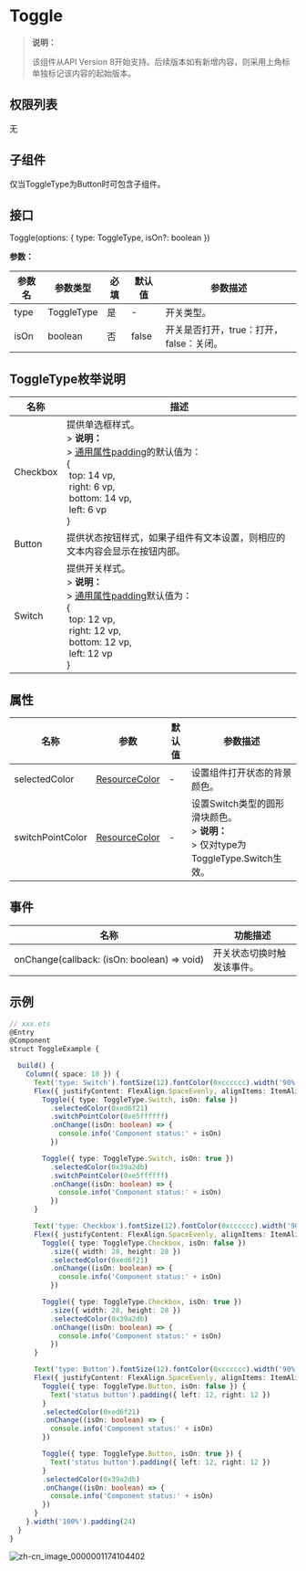 # Toggle

>  **说明：**
>
>  该组件从API Version 8开始支持。后续版本如有新增内容，则采用上角标单独标记该内容的起始版本。


## 权限列表

无


## 子组件

仅当ToggleType为Button时可包含子组件。


## 接口

Toggle(options: { type: ToggleType, isOn?: boolean })

**参数：**

| 参数名  | 参数类型       | 必填   | 默认值   | 参数描述                     |
| ---- | ---------- | ---- | ----- | ------------------------ |
| type | ToggleType | 是    | -     | 开关类型。                    |
| isOn | boolean    | 否    | false | 开关是否打开，true：打开，false：关闭。 |

## ToggleType枚举说明

| 名称       | 描述                                       |
| -------- | ---------------------------------------- |
| Checkbox | 提供单选框样式。<br>>&nbsp;**说明：**<br/>>&nbsp;[通用属性padding](ts-universal-attributes-size.md)的默认值为：<br>{<br>&nbsp;top: 14 vp,<br>&nbsp;right: 6 vp,<br>&nbsp;bottom: 14 vp,<br>&nbsp;left: 6 vp<br> } |
| Button   | 提供状态按钮样式，如果子组件有文本设置，则相应的文本内容会显示在按钮内部。       |
| Switch   | 提供开关样式。<br>>&nbsp;**说明：**<br/>>&nbsp;[通用属性padding](ts-universal-attributes-size.md)默认值为：<br>{<br/>&nbsp;top: 12 vp,<br/>&nbsp;right: 12 vp,<br/>&nbsp;bottom: 12 vp,<br/>&nbsp;left: 12 vp<br/> } |

## 属性

| 名称               | 参数    | 默认值  | 参数描述                                     |
| ---------------- | ----- | ---- | ---------------------------------------- |
| selectedColor    | [ResourceColor](../../ui/ts-types.md) | -    | 设置组件打开状态的背景颜色。                           |
| switchPointColor | [ResourceColor](../../ui/ts-types.md) | -    | 设置Switch类型的圆形滑块颜色。<br/>>&nbsp;**说明：**<br/>>&nbsp;仅对type为ToggleType.Switch生效。 |


## 事件

| 名称                                       | 功能描述          |
| ---------------------------------------- | ------------- |
| onChange(callback:&nbsp;(isOn:&nbsp;boolean)&nbsp;=&gt;&nbsp;void) | 开关状态切换时触发该事件。 |


## 示例

```ts
// xxx.ets
@Entry
@Component
struct ToggleExample {

  build() {
    Column({ space: 10 }) {
      Text('type: Switch').fontSize(12).fontColor(0xcccccc).width('90%')
      Flex({ justifyContent: FlexAlign.SpaceEvenly, alignItems: ItemAlign.Center }) {
        Toggle({ type: ToggleType.Switch, isOn: false })
          .selectedColor(0xed6f21)
          .switchPointColor(0xe5ffffff)
          .onChange((isOn: boolean) => {
            console.info('Component status:' + isOn)
          })

        Toggle({ type: ToggleType.Switch, isOn: true })
          .selectedColor(0x39a2db)
          .switchPointColor(0xe5ffffff)
          .onChange((isOn: boolean) => {
            console.info('Component status:' + isOn)
          })
      }

      Text('type: Checkbox').fontSize(12).fontColor(0xcccccc).width('90%')
      Flex({ justifyContent: FlexAlign.SpaceEvenly, alignItems: ItemAlign.Center }) {
        Toggle({ type: ToggleType.Checkbox, isOn: false })
          .size({ width: 28, height: 28 })
          .selectedColor(0xed6f21)
          .onChange((isOn: boolean) => {
            console.info('Component status:' + isOn)
          })

        Toggle({ type: ToggleType.Checkbox, isOn: true })
          .size({ width: 28, height: 28 })
          .selectedColor(0x39a2db)
          .onChange((isOn: boolean) => {
            console.info('Component status:' + isOn)
          })
      }

      Text('type: Button').fontSize(12).fontColor(0xcccccc).width('90%')
      Flex({ justifyContent: FlexAlign.SpaceEvenly, alignItems: ItemAlign.Center }) {
        Toggle({ type: ToggleType.Button, isOn: false }) {
          Text('status button').padding({ left: 12, right: 12 })
        }
        .selectedColor(0xed6f21)
        .onChange((isOn: boolean) => {
          console.info('Component status:' + isOn)
        })

        Toggle({ type: ToggleType.Button, isOn: true }) {
          Text('status button').padding({ left: 12, right: 12 })
        }
        .selectedColor(0x39a2db)
        .onChange((isOn: boolean) => {
          console.info('Component status:' + isOn)
        })
      }
    }.width('100%').padding(24)
  }
}
```

![zh-cn_image_0000001174104402](figures/zh-cn_image_0000001174104402.gif)
